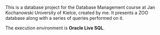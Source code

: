 This is a database project for the Database Management course at Jan Kochanowski University of Kielce, created by me. 
It presents a ZOO database along with a series of queries performed on it.

The execution environment is **Oracle Live SQL**.
